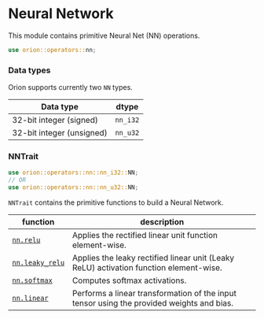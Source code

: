 # Neural Network

This module contains primitive Neural Net (NN) operations.

```rust
use orion::operators::nn;
```

### Data types

Orion supports currently two `NN` types.

| Data type                 | dtype    |
| ------------------------- | -------- |
| 32-bit integer (signed)   | `nn_i32` |
| 32-bit integer (unsigned) | `nn_u32` |

### NN**Trait**

```rust
use orion::operators::nn::nn_i32::NN;
// OR
use orion::operators::nn::nn_u32::NN;
```

`NNTrait` contains the primitive functions to build a Neural Network.

| function                            | description                                                                               |
| ----------------------------------- | ----------------------------------------------------------------------------------------- |
| [`nn.relu`](nn.relu.md)             | Applies the rectified linear unit function element-wise.                                  |
| [`nn.leaky_relu`](nn.leaky_relu.md) | Applies the leaky rectified linear unit (Leaky ReLU) activation function element-wise.    |
| [`nn.softmax`](nn.softmax.md)       | Computes softmax activations.                                                             |
| [`nn.linear`](nn.linear.md)         | Performs a linear transformation of the input tensor using the provided weights and bias. |
